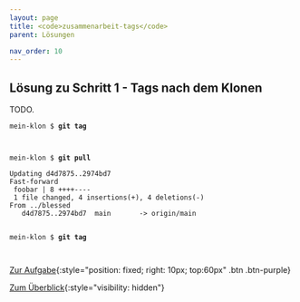 ```yaml
---
layout: page
title: <code>zusammenarbeit-tags</code>
parent: Lösungen

nav_order: 10
---
```

## Lösung zu Schritt 1 - Tags nach dem Klonen

TODO.


<pre><code>mein-klon $ <b>git tag</b><br><br><br></code></pre>



<pre><code>mein-klon $ <b>git pull</b><br><br>Updating d4d7875..2974bd7<br>Fast-forward<br> foobar | 8 ++++----<br> 1 file changed, 4 insertions(+), 4 deletions(-)<br>From ../blessed<br>   d4d7875..2974bd7  main       -&gt; origin/main<br><br></code></pre>



<pre><code>mein-klon $ <b>git tag</b><br><br><br></code></pre>


[Zur Aufgabe](aufgabe-zusammenarbeit-tags.html){:style="position: fixed; right: 10px; top:60px" .btn .btn-purple}

[Zum Überblick](../../ueberblick.html){:style="visibility: hidden"}

